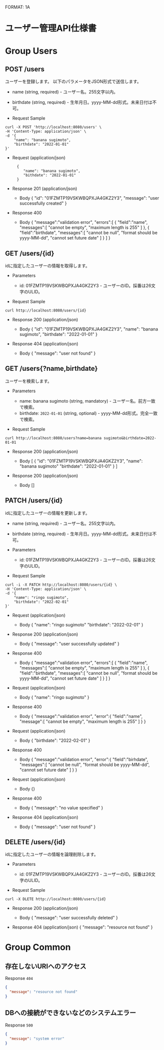 FORMAT: 1A
# ユーザー管理API仕様書

# Group Users

## POST /users
ユーザーを登録します。
以下のパラメータをJSON形式で送信します。

+ name (string, required) - ユーザー名。255文字以内。
+ birthdate (string, required) - 生年月日。yyyy-MM-dd形式。未来日付は不可。

+ Request Sample
```
curl -X POST 'http://localhost:8080/users' \
-H 'Content-Type: application/json' \
-d '{
    "name": "banana sugimoto",
    "birthdate": "2022-01-01"
}' 
```

+ Request (application/json)

        {
           "name": "banana sugimoto",
           "bithdate": "2022-01-01"
        }

+ Response 201 (application/json)
  + Body
        {
           "id": "01FZMTP19VSKWBQPXJA4GKZ2Y3",
           "message": "user successfully created"
        }

+ Response 400
  + Body
        {
           "message":"validation error",
           "errors":[
              {
                 "field":"name",
                 "messages":[
                   "cannot be empty",
                   "maximum length is 255"
                 ]
              },
              {
                 "field":"birthdate",
                 "messages":[
                   "cannot be null",
                   "format should be yyyy-MM-dd",
                   "cannot set future date"
                 ]
              }
           ]
        }

## GET /users/{id}
idに指定したユーザーの情報を取得します。

+ Parameters
  + id: 01FZMTP19VSKWBQPXJA4GKZ2Y3 - ユーザーのID。採番は26文字のULID。

+ Request Sample
```
curl http://localhost:8080/users/{id}
```

+ Response 200 (application/json)
  + Body
        {
           "id": "01FZMTP19VSKWBQPXJA4GKZ2Y3",
           "name": "banana sugimoto",
           "birthdate": "2022-01-01"
        }

+ Response 404 (application/json)
  + Body
        {
            "message": "user not found"
        }

## GET /users{?name,birthdate}
ユーザーを検索します。

+ Parameters
  + name: banana sugimoto (string, mandatory) - ユーザー名。前方一致で検索。
  + birthdate: `2022-01-01` (string, optional) - yyyy-MM-dd形式。完全一致で検索。

+ Request Sample
```
curl http://localhost:8080/users?name=banana sugimoto&birthdate=2022-01-01
```

+ Response 200 (application/json)
  + Body
        [
            {
                "id": "01FZMTP19VSKWBQPXJA4GKZ2Y3",
                "name": "banana sugimoto"
                "birthdate": "2022-01-01"
            }
        ]

+ Response 200 (application/json)
  + Body
        []

## PATCH /users/{id}
idに指定したユーザーの情報を更新します。

+ name (string, required) - ユーザー名。255文字以内。
+ birthdate (string, required) - 生年月日。yyyy-MM-dd形式。未来日付は不可。

+ Parameters
  + id: 01FZMTP19VSKWBQPXJA4GKZ2Y3 - ユーザーのID。採番は26文字のULID。

+ Request Sample
```
curl -i -X PATCH http://localhost:8080/users/{id} \
-H 'Content-Type: application/json' \
-d '{
    "name": "ringo sugimoto",
    "birthdate": "2022-02-01"
}' 
```

+ Request (application/json)
  + Body
        {
            "name": "ringo sugimoto"
            "birthdate": "2022-02-01"
        }

+ Response 200 (application/json)
  + Body
        {
            "message": "user successfully updated"
        }

+ Response 400
  + Body
        {
            "message":"validation error",
            "errors":[
                {
                    "field":"name",
                    "messages":[
                        "cannot be empty",
                        "maximum length is 255"
                    ]
                },
                {
                    "field":"birthdate",
                    "messages":[
                        "cannot be null",
                        "format should be yyyy-MM-dd",
                        "cannot set future date"
                    ]
                }
            ]
        }

+ Request (application/json)
  + Body
        {
            "name": "ringo sugimoto"
        }

+ Response 400
  + Body
        {
            "message":"validation error",
            "error":{
                "field":"name",
                "message":[
                    "cannot be empty",
                    "maximum length is 255"
                ]
            }
        }

+ Request (application/json)
  + Body
        {
            "birthdate": "2022-02-01"
        }

+ Response 400
  + Body
        {
            "message":"validation error",
            "error":{
            "field":"birhdate",
                "messages":[
                    "cannot be null",
                    "format should be yyyy-MM-dd",
                    "cannot set future date"
                ]
            }
        }

+ Request (application/json)
  + Body
        {}

+ Response 400
  + Body
        {
            "message": "no value specified"
        }

+ Response 404 (application/json)
  + Body
        {
            "message": "user not found"
        }

## DELETE /users/{id}
idに指定したユーザーの情報を論理削除します。

+ Parameters
  + id: 01FZMTP19VSKWBQPXJA4GKZ2Y3 - ユーザーのID。採番は26文字のULID。

+ Request Sample
```
curl -X DLETE http://localhost:8080/users/{id}
```

+ Response 200 (application/json)
  + Body
        {
            "message": "user successfully deleted"
        }

+ Response 404 (application/json)
        {
            "message": "resource not found"
        }

# Group Common

## 存在しないURIへのアクセス

Response `404`
```json
{
  "message": "resource not found"
}
```

## DBへの接続ができないなどのシステムエラー

Response `500`
```json
{
  "message": "system error"
}
```
